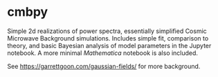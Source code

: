 # cmbpy
Simple 2d realizations of power spectra, essentially simplified Cosmic Microwave Background simulations.  Includes simple fit, comparison to theory, and basic Bayesian analysis of model parameters in the Jupyter notebook.  A more minimal _Mathematica_ notebook is also included.  

See https://garrettgoon.com/gaussian-fields/ for more background.
